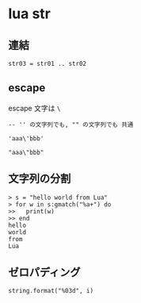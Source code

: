 
# lua str


## 連結

```
str03 = str01 .. str02
```


## escape

escape 文字は `\`

```
-- '' の文字列でも, "" の文字列でも 共通

'aaa\'bbb'

"aaa\"bbb"
```


## 文字列の分割

```
> s = "hello world from Lua"
> for w in s:gmatch("%a+") do
>>   print(w)
>> end
hello
world
from
Lua
```


## ゼロパディング

```
string.format("%03d", i)
```


